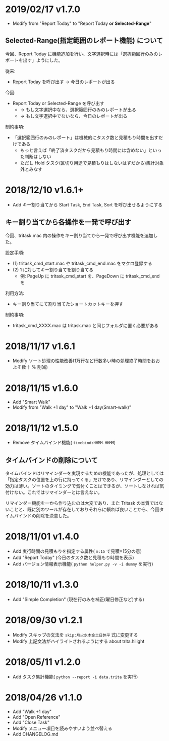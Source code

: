 # 2019/02/17 v1.7.0
- Modify from "Report Today" to "Report Today **or Selected-Range**"

## Selected-Range(指定範囲のレポート機能) について
今回、Report Today に機能追加を行い、文字選択時には「選択範囲行のみのレポートを出す」ようにした。

従来:

- Report Today を呼び出す → 今日のレポートが出る

今回:

- Report Today or Selected-Range を呼び出す
  - → もし文字選択中なら、選択範囲行のみのレポートが出る
  - → もし文字選択中でないなら、今日のレポートが出る

制約事項:

- 「選択範囲行のみのレポート」は機械的にタスク数と見積もり時間を出すだけである
  - もっと言えば「終了済タスクだから見積もり時間には含めない」といった判断はしない
  - ただし Hold タスク(区切り用途で見積もりはしないはずだから)集計対象外とみなす

# 2018/12/10 v1.6.1+
- Add キー割り当てから Start Task, End Task, Sort を呼び出せるようにする

## キー割り当てから各操作を一発で呼び出す
今回、tritask.mac 内の操作をキー割り当てから一発で呼び出す機能を追加した。

設定手順:

- (1) tritask_cmd_start.mac や tritask_cmd_end.mac をマクロ登録する
- (2) 1 に対してキー割り当てを割り当てる
  - 例: PageUp に tritask_cmd_start を、PageDown に tritask_cmd_end を

利用方法:

- キー割り当てにて割り当てたショートカットキーを押す

制約事項:

- tritask_cmd_XXXX.mac は tritask.mac と同じフォルダに置く必要がある

# 2018/11/17 v1.6.1
- Modify ソート処理の性能改善(1万行など行数多い時の処理終了時間をおおよそ数十 % 削減)

# 2018/11/15 v1.6.0
- Add "Smart Walk"
- Modify from "Walk +1 day" to "Walk +1 day(Smart-walk)"

# 2018/11/12 v1.5.0
- Remove タイムバインド機能( `timebind:HHMM-HHMM`)

## タイムバインドの削除について
タイムバインドはリマインダーを実現するための機能であったが、処理としては「指定タスクの位置を上の行に持ってくる」だけであり、リマインダーとしての効力は薄い。ソートのタイミングで気付くことはできるが、ソートしなければ気付けない。これではリマインダーとは言えない。

リマインダー機能を一から作り込むのは大変であり、また Tritask の本質ではないことと、既に別のツールが存在しておりそれらに頼れば良いことから、今回タイムバインドの削除を決意した。

# 2018/11/01 v1.4.0
- Add 実行時間の見積もりを指定する属性( `m:15` で見積=15分の意)
- Add "Report Today" (今日のタスク数と見積もり時間を表示)
- Add バージョン情報表示機能( `python helper.py -v -i dummy` を実行)

# 2018/10/11 v1.3.0
- Add "Simple Completion" (現在行のみを補正(曜日修正など)する)

# 2018/09/30 v1.2.1
- Modify スキップの文法を `skip:月火水木金土日休平` 式に変更する
- Modify 上記文法がハイライトされるようにする about trita.hilight

# 2018/05/11 v1.2.0
- Add タスク集計機能( `python --report -i data.trita` を実行)

# 2018/04/26 v1.1.0
- Add "Walk +1 day"
- Add "Open Reference"
- Add "Close Task"
- Modify メニュー項目を読みやすいよう並べ替える
- Add CHANGELOG.md
